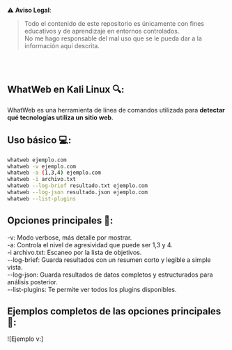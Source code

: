 ⚠️ **Aviso Legal**:
> Todo el contenido de este repositorio es únicamente con fines educativos y de aprendizaje en entornos controlados.  
> No me hago responsable del mal uso que se le pueda dar a la información aquí descrita.

<br><br>

## WhatWeb en Kali Linux 🔍:
WhatWeb es una herramienta de línea de comandos utilizada para **detectar qué tecnologías utiliza un sitio web**.
<br>
## Uso básico 💻:
```bash
whatweb ejemplo.com
whatweb -v ejemplo.com
whatweb -a (1,3,4) ejemplo.com
whatweb -i archivo.txt
whatweb --log-brief resultado.txt ejemplo.com
whatweb --log-json resultado.json ejemplo.com
whatweb --list-plugins
```
## Opciones principales 🔧:
-v: Modo verbose, más detalle por mostrar.<br>
-a: Controla el nivel de agresividad que puede ser 1,3 y 4.<br>
-i archivo.txt: Escaneo por la lista de objetivos.<br>
--log-brief: Guarda resultados con un resumen corto y legible a simple vista.<br>
--log-json: Guarda resultados de datos completos y estructurados para análisis posterior.<br>
--list-plugins: Te permite ver todos los plugins disponibles.<br>

## Ejemplos completos de las opciones principales 🔧:
![Ejemplo v:]
